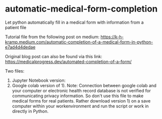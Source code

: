# automatic-medical-form-completion
Let python automatically fill in a medical form with information from a patient file

Tutorial file from the following post on medium:
https://k-h-kramp.medium.com/automatic-completion-of-a-medical-form-in-python-e7ad4d4dedae

Original blog post can also be found via this link:
https://medicalprogress.dev/automated-completion-of-a-form/

Two files:
1) Jupyter Notebook version:  
2) Google colab version of 1). Note: Connection between google colab and your computer or electronic health record database is not verified for communicating privacy information. So don't use this file to make medical forms for real patients. 
Rather download version 1) on a save computer within your workenvironment and run the script or work in directly in Python. 
